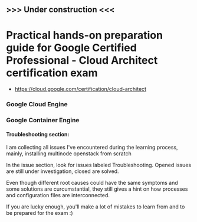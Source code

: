 ## >>> Under construction <<<

# Practical hands-on preparation guide for  **Google Certified Professional - Cloud Architect** certification exam
- https://cloud.google.com/certification/cloud-architect


### Google Cloud Engine

### Google Container Engine



#### Troubleshooting section:

I am collecting all issues I've encountered during the learning process, mainly, installing multinode openstack from scratch

In the issue section, look for issues labeled Troubleshooting. Opened issues are still under investigation, closed are solved.

Even though different root causes could have the same symptoms and some solutions are curcumstantial, they still gives a hint on how processes and configuration files are interconnected.

If you are lucky enough, you'll make a lot of mistakes to learn from and to be prepared for the exam :)
